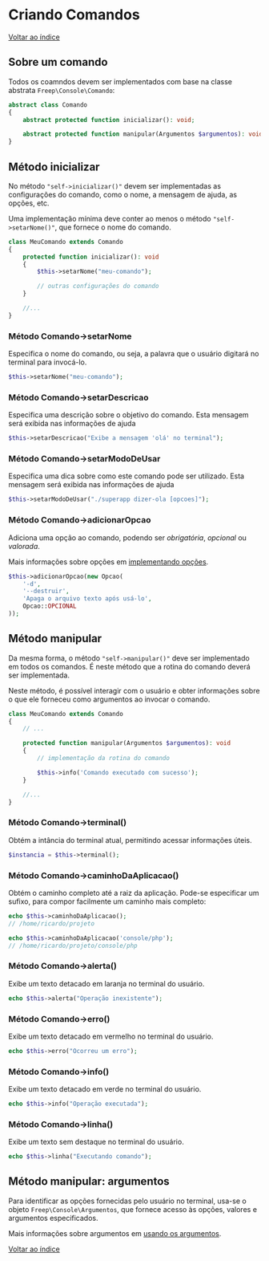 # Criando Comandos

[Voltar ao índice](indice.md)

## Sobre um comando

Todos os coamndos devem ser implementados com base na classe abstrata `Freep\Console\Comando`:

```php
abstract class Comando
{
    abstract protected function inicializar(): void;

    abstract protected function manipular(Argumentos $argumentos): void;
}
```

## Método inicializar

No método `"self->inicializar()"` devem ser implementadas as configurações do comando, como o nome, a mensagem de ajuda, as opções, etc.

Uma implementação mínima deve conter ao menos o método `"self->setarNome()"`, que fornece o nome do comando.

```php
class MeuComando extends Comando
{
    protected function inicializar(): void
    {
        $this->setarNome("meu-comando");

        // outras configurações do comando
    }

    //...
}
```

### Método Comando->setarNome

Especifica o nome do comando, ou seja, a palavra que o usuário digitará no terminal para invocá-lo.

```php
$this->setarNome("meu-comando");
```

### Método Comando->setarDescricao

Especifica uma descrição sobre o objetivo do comando.
Esta mensagem será exibida nas informações de ajuda
        

```php
$this->setarDescricao("Exibe a mensagem 'olá' no terminal");
```

### Método Comando->setarModoDeUsar

Especifica uma dica sobre como este comando pode ser utilizado.
Esta mensagem será exibida nas informações de ajuda        

```php
$this->setarModoDeUsar("./superapp dizer-ola [opcoes]");
```


### Método Comando->adicionarOpcao

Adiciona uma opção ao comando, podendo ser *obrigatória*, *opcional* ou *valorada*.

Mais informações sobre opções em [implementando opções](05-implementando-opcoes.md).

```php
$this->adicionarOpcao(new Opcao(
    '-d',
    '--destruir',
    'Apaga o arquivo texto após usá-lo',
    Opcao::OPCIONAL
));
```


## Método manipular

Da mesma forma, o método `"self->manipular()"` deve ser implementado em todos os comandos. É neste método que a rotina do comando deverá ser implementada.

Neste método, é possível interagir com o usuário e obter informações sobre o que
ele forneceu como argumentos ao invocar o comando.


```php
class MeuComando extends Comando
{
    // ...

    protected function manipular(Argumentos $argumentos): void
    {
        // implementação da rotina do comando

        $this->info('Comando executado com sucesso');
    }

    //...
}
```

### Método Comando->terminal()

Obtém a intância do terminal atual, permitindo acessar informações úteis.

```php
$instancia = $this->terminal();
```

### Método Comando->caminhoDaAplicacao()

Obtém o caminho completo até a raiz da aplicação. Pode-se especificar um sufixo,
para compor facilmente um caminho mais completo:

```php
echo $this->caminhoDaAplicacao();
// /home/ricardo/projeto

echo $this->caminhoDaAplicacao('console/php');
// /home/ricardo/projeto/console/php
```


### Método Comando->alerta()

Exibe um texto detacado em laranja no terminal do usuário.

```php
echo $this->alerta("Operação inexistente");
```

### Método Comando->erro()

Exibe um texto detacado em vermelho no terminal do usuário.

```php
echo $this->erro("Ocorreu um erro");
```

### Método Comando->info()

Exibe um texto detacado em verde no terminal do usuário.

```php
echo $this->info("Operação executada");
```

### Método Comando->linha()

Exibe um texto sem destaque no terminal do usuário.

```php
echo $this->linha("Executando comando");
```

## Método manipular: argumentos

Para identificar as opções fornecidas pelo usuário no terminal, usa-se o objeto
`Freep\Console\Argumentos`, que fornece acesso às opções, valores e argumentos
especificados.

Mais informações sobre argumentos em [usando os argumentos](06-usando-os-argumentos.md).


[Voltar ao índice](indice.md)
